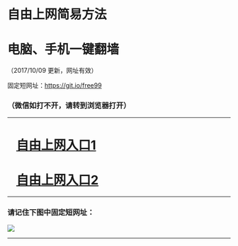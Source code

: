 ﻿# 自由上网简易方法

# 电脑、手机一键翻墙

（2017/10/09 更新，网址有效）

固定短网址：https://git.io/free99

### （微信如打不开，请转到浏览器打开）


***





# &nbsp;&nbsp; <a href="http://ft1512017789.fwq-tz-1001.info/fwqtz01.html?t=10090015730 " target="_blank">自由上网入口1</a>
# &nbsp;&nbsp; <a href="http://ft1307725540.fwq-tz-1002.info/fwqtz02.html?t=100900128944 " target="_blank">自由上网入口2</a>
***

### 请记住下图中固定短网址：

<img src="https://s3-us-west-2.amazonaws.com/fwq-1001/yjfq-20170905okok.png" /> 


***

